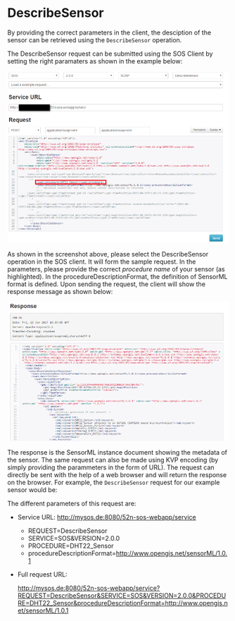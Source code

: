 # DescribeSensor
By providing the correct parameters in the client, the desciption of the sensor can be retrieved using the `DescribeSensor` operation.

The DescribeSensor request can be submitted using the SOS Client by setting the right paramaters as shown in the example below:

![DescribeSensor request](../doc/images/DescribeSensor_Request.PNG)

As shown in the screenshot above, please select the DescribeSensor operation in the SOS client. 
It will form the sample request. 
In the parameters, please provide the correct *procedure name* of your sensor (as highlighted). 
In the procedureDescriptionFormat, the definition of SensorML format is defined. 
Upon sending the request, the client will show the response message as shown below:

![DescribeSensor response](../doc/images/DescribeSensor_Response.PNG)

The response is the SensorML instance document showing the metadata of the sensor.
The same request can also be made using KVP encoding (by simply providing the parammeters in the form of URL). 
The request can directly be sent with the help of a web browser and will return the response on the browser. 
For example, the `DescribeSensor` request for our example sensor would be:

The different parameters of this request are:
* Service URL: http://mysos.de:8080/52n-sos-webapp/service
  * REQUEST=DescribeSensor
  * SERVICE=SOS&VERSION=2.0.0
  * PROCEDURE=DHT22_Sensor
  * procedureDescriptionFormat=http://www.opengis.net/sensorML/1.0.1
* Full request URL:

  http://mysos.de:8080/52n-sos-webapp/service?REQUEST=DescribeSensor&SERVICE=SOS&VERSION=2.0.0&PROCEDURE=DHT22_Sensor&procedureDescriptionFormat=http://www.opengis.net/sensorML/1.0.1
